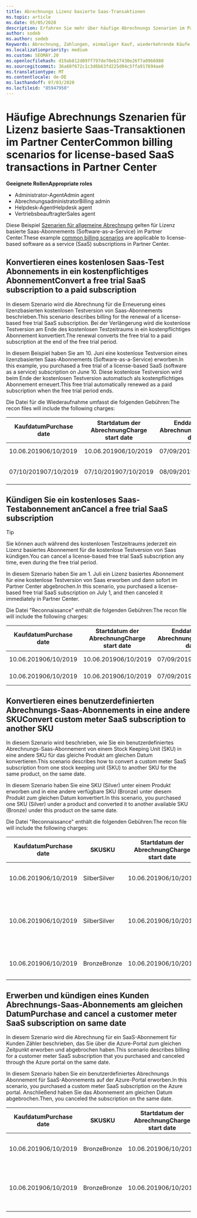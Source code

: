 ```yaml
---
title: Abrechnungs Lizenz basierte Saas-Transaktionen
ms.topic: article
ms.date: 05/05/2020
description: Erfahren Sie mehr über häufige Abrechnungs Szenarien im Partner Center für Lizenz basierte Saas-Transaktionen.
author: sodeb
ms.author: sodeb
Keywords: Abrechnung, Zahlungen, einmaliger Kauf, wiederkehrende Käufe, Abonnements, Arbeitsplätze
ms.localizationpriority: medium
ms.custom: SEOMAY.20
ms.openlocfilehash: d19ab812d09ff797de70eb27430e26f7a0966980
ms.sourcegitcommit: 36a60f672c1c3d6b63fd225d04c5ffa917694ae0
ms.translationtype: MT
ms.contentlocale: de-DE
ms.lasthandoff: 07/03/2020
ms.locfileid: "85947950"
---
```

# <a name="common-billing-scenarios-for-license-based-saas-transactions-in-partner-center"></a><span data-ttu-id="963e2-104">Häufige Abrechnungs Szenarien für Lizenz basierte Saas-Transaktionen im Partner Center</span><span class="sxs-lookup"><span data-stu-id="963e2-104">Common billing scenarios for license-based SaaS transactions in Partner Center</span></span>

<span data-ttu-id="963e2-105">**Geeignete Rollen**</span><span class="sxs-lookup"><span data-stu-id="963e2-105">**Appropriate roles**</span></span>

- <span data-ttu-id="963e2-106">Administrator-Agent</span><span class="sxs-lookup"><span data-stu-id="963e2-106">Admin agent</span></span>
- <span data-ttu-id="963e2-107">Abrechnungsadministrator</span><span class="sxs-lookup"><span data-stu-id="963e2-107">Billing admin</span></span>
- <span data-ttu-id="963e2-108">Helpdesk-Agent</span><span class="sxs-lookup"><span data-stu-id="963e2-108">Helpdesk agent</span></span>
- <span data-ttu-id="963e2-109">Vertriebsbeauftragter</span><span class="sxs-lookup"><span data-stu-id="963e2-109">Sales agent</span></span>


<span data-ttu-id="963e2-110">Diese Beispiel [Szenarien für allgemeine Abrechnung](common-billing-scenarios.md) gelten für Lizenz basierte Saas-Abonnements (Software-as-a-Service) im Partner Center.</span><span class="sxs-lookup"><span data-stu-id="963e2-110">These example [common billing scenarios](common-billing-scenarios.md) are applicable to license-based software as a service (SaaS) subscriptions in Partner Center.</span></span>

## <a name="convert-a-free-trial-saas-subscription-to-a-paid-subscription"></a><span data-ttu-id="963e2-111">Konvertieren eines kostenlosen Saas-Test Abonnements in ein kostenpflichtiges Abonnement</span><span class="sxs-lookup"><span data-stu-id="963e2-111">Convert a free trial SaaS subscription to a paid subscription</span></span>

<span data-ttu-id="963e2-112">In diesem Szenario wird die Abrechnung für die Erneuerung eines lizenzbasierten kostenlosen Testversion von Saas-Abonnements beschrieben.</span><span class="sxs-lookup"><span data-stu-id="963e2-112">This scenario describes billing for the renewal of a license-based free trial SaaS subscription.</span></span> <span data-ttu-id="963e2-113">Bei der Verlängerung wird die kostenlose Testversion am Ende des kostenlosen Testzeitraums in ein kostenpflichtiges Abonnement konvertiert.</span><span class="sxs-lookup"><span data-stu-id="963e2-113">The renewal converts the free trial to a paid subscription at the end of the free trial period.</span></span>

<span data-ttu-id="963e2-114">In diesem Beispiel haben Sie am 10. Juni eine kostenlose Testversion eines lizenzbasierten Saas-Abonnements (Software-as-a-Service) erworben.</span><span class="sxs-lookup"><span data-stu-id="963e2-114">In this example, you purchased a free trial of a license-based SaaS (software as a service) subscription on June 10.</span></span> <span data-ttu-id="963e2-115">Diese kostenlose Testversion wird beim Ende der kostenlosen Testversion automatisch als kostenpflichtiges Abonnement erneuert.</span><span class="sxs-lookup"><span data-stu-id="963e2-115">This free trial automatically renewed as a paid subscription when the free trial period ends.</span></span>

<span data-ttu-id="963e2-116">Die Datei für die Wiederaufnahme umfasst die folgenden Gebühren:</span><span class="sxs-lookup"><span data-stu-id="963e2-116">The recon files will include the following charges:</span></span>

| <span data-ttu-id="963e2-117">Kaufdatum</span><span class="sxs-lookup"><span data-stu-id="963e2-117">Purchase date</span></span> | <span data-ttu-id="963e2-118">Startdatum der Abrechnung</span><span class="sxs-lookup"><span data-stu-id="963e2-118">Charge start date</span></span> | <span data-ttu-id="963e2-119">Enddatum der Abrechnung</span><span class="sxs-lookup"><span data-stu-id="963e2-119">Charge end date</span></span> | <span data-ttu-id="963e2-120">Unit price</span><span class="sxs-lookup"><span data-stu-id="963e2-120">Unit price</span></span> | <span data-ttu-id="963e2-121">Einheiten Menge</span><span class="sxs-lookup"><span data-stu-id="963e2-121">Unit quantity</span></span> | <span data-ttu-id="963e2-122">Gesamtbetrag</span><span class="sxs-lookup"><span data-stu-id="963e2-122">Total amount</span></span> | <span data-ttu-id="963e2-123">Gebührenart</span><span class="sxs-lookup"><span data-stu-id="963e2-123">Charge type</span></span> | <span data-ttu-id="963e2-124">Abonnement Beschreibung</span><span class="sxs-lookup"><span data-stu-id="963e2-124">Subscription description</span></span> |
| ------------- | ----------------- | --------------- | ---------- | ------------- | ------------ | ----------- | ----------------- |
| <span data-ttu-id="963e2-125">10.06.2019</span><span class="sxs-lookup"><span data-stu-id="963e2-125">06/10/2019</span></span> | <span data-ttu-id="963e2-126">10.06.2019</span><span class="sxs-lookup"><span data-stu-id="963e2-126">06/10/2019</span></span> | <span data-ttu-id="963e2-127">07/09/2019</span><span class="sxs-lookup"><span data-stu-id="963e2-127">07/09/2019</span></span> | <span data-ttu-id="963e2-128">0 USD</span><span class="sxs-lookup"><span data-stu-id="963e2-128">$0</span></span> | <span data-ttu-id="963e2-129">1</span><span class="sxs-lookup"><span data-stu-id="963e2-129">1</span></span> | <span data-ttu-id="963e2-130">0 USD</span><span class="sxs-lookup"><span data-stu-id="963e2-130">$0</span></span> | <span data-ttu-id="963e2-131">Neu</span><span class="sxs-lookup"><span data-stu-id="963e2-131">New</span></span> | <span data-ttu-id="963e2-132">Kostenlose Testversion</span><span class="sxs-lookup"><span data-stu-id="963e2-132">Free trial</span></span> |
| <span data-ttu-id="963e2-133">07/10/2019</span><span class="sxs-lookup"><span data-stu-id="963e2-133">07/10/2019</span></span> | <span data-ttu-id="963e2-134">07/10/2019</span><span class="sxs-lookup"><span data-stu-id="963e2-134">07/10/2019</span></span> | <span data-ttu-id="963e2-135">08/09/2019</span><span class="sxs-lookup"><span data-stu-id="963e2-135">08/09/2019</span></span> | <span data-ttu-id="963e2-136">2 USD</span><span class="sxs-lookup"><span data-stu-id="963e2-136">$2</span></span> | <span data-ttu-id="963e2-137">1</span><span class="sxs-lookup"><span data-stu-id="963e2-137">1</span></span> | <span data-ttu-id="963e2-138">2 USD</span><span class="sxs-lookup"><span data-stu-id="963e2-138">$2</span></span> | <span data-ttu-id="963e2-139">Erneuern</span><span class="sxs-lookup"><span data-stu-id="963e2-139">Renew</span></span> | <span data-ttu-id="963e2-140">Kostenpflichtiges Abonnement</span><span class="sxs-lookup"><span data-stu-id="963e2-140">Paid subscription</span></span> |

## <a name="cancel-a-free-trial-saas-subscription"></a><span data-ttu-id="963e2-141">Kündigen Sie ein kostenloses Saas-Testabonnement an</span><span class="sxs-lookup"><span data-stu-id="963e2-141">Cancel a free trial SaaS subscription</span></span>

> [!TIP]
> <span data-ttu-id="963e2-142">Sie können auch während des kostenlosen Testzeitraums jederzeit ein Lizenz basiertes Abonnement für die kostenlose Testversion von Saas kündigen.</span><span class="sxs-lookup"><span data-stu-id="963e2-142">You can cancel a license-based free trial SaaS subscription any time, even during the free trial period.</span></span>

<span data-ttu-id="963e2-143">In diesem Szenario haben Sie am 1. Juli ein Lizenz basiertes Abonnement für eine kostenlose Testversion von Saas erworben und dann sofort im Partner Center abgebrochen.</span><span class="sxs-lookup"><span data-stu-id="963e2-143">In this scenario, you purchased a license-based free trial SaaS subscription on July 1, and then canceled it immediately in Partner Center.</span></span>

<span data-ttu-id="963e2-144">Die Datei "Reconnaissance" enthält die folgenden Gebühren:</span><span class="sxs-lookup"><span data-stu-id="963e2-144">The recon file will include the following charges:</span></span>

| <span data-ttu-id="963e2-145">Kaufdatum</span><span class="sxs-lookup"><span data-stu-id="963e2-145">Purchase date</span></span> | <span data-ttu-id="963e2-146">Startdatum der Abrechnung</span><span class="sxs-lookup"><span data-stu-id="963e2-146">Charge start date</span></span> | <span data-ttu-id="963e2-147">Enddatum der Abrechnung</span><span class="sxs-lookup"><span data-stu-id="963e2-147">Charge end date</span></span> | <span data-ttu-id="963e2-148">Unit price</span><span class="sxs-lookup"><span data-stu-id="963e2-148">Unit price</span></span> | <span data-ttu-id="963e2-149">Einheiten Menge</span><span class="sxs-lookup"><span data-stu-id="963e2-149">Unit quantity</span></span> | <span data-ttu-id="963e2-150">Gesamtbetrag</span><span class="sxs-lookup"><span data-stu-id="963e2-150">Total amount</span></span> | <span data-ttu-id="963e2-151">Gebührenart</span><span class="sxs-lookup"><span data-stu-id="963e2-151">Charge type</span></span> | <span data-ttu-id="963e2-152">Abonnement Beschreibung</span><span class="sxs-lookup"><span data-stu-id="963e2-152">Subscription description</span></span> |
| ------------- | ----------------- | --------------- | ---------- | ------------- | ------------ | ----------- | ----------------- |
| <span data-ttu-id="963e2-153">10.06.2019</span><span class="sxs-lookup"><span data-stu-id="963e2-153">06/10/2019</span></span> | <span data-ttu-id="963e2-154">10.06.2019</span><span class="sxs-lookup"><span data-stu-id="963e2-154">06/10/2019</span></span> | <span data-ttu-id="963e2-155">07/09/2019</span><span class="sxs-lookup"><span data-stu-id="963e2-155">07/09/2019</span></span> | <span data-ttu-id="963e2-156">0 USD</span><span class="sxs-lookup"><span data-stu-id="963e2-156">$0</span></span> | <span data-ttu-id="963e2-157">11</span><span class="sxs-lookup"><span data-stu-id="963e2-157">11</span></span> | <span data-ttu-id="963e2-158">0 USD</span><span class="sxs-lookup"><span data-stu-id="963e2-158">$0</span></span> | <span data-ttu-id="963e2-159">Neu</span><span class="sxs-lookup"><span data-stu-id="963e2-159">New</span></span> | <span data-ttu-id="963e2-160">Kostenlose Testversion</span><span class="sxs-lookup"><span data-stu-id="963e2-160">Free trial</span></span> |
| <span data-ttu-id="963e2-161">10.06.2019</span><span class="sxs-lookup"><span data-stu-id="963e2-161">06/10/2019</span></span> | <span data-ttu-id="963e2-162">10.06.2019</span><span class="sxs-lookup"><span data-stu-id="963e2-162">06/10/2019</span></span> | <span data-ttu-id="963e2-163">07/09/2019</span><span class="sxs-lookup"><span data-stu-id="963e2-163">07/09/2019</span></span> | <span data-ttu-id="963e2-164">0 USD</span><span class="sxs-lookup"><span data-stu-id="963e2-164">$0</span></span> | <span data-ttu-id="963e2-165">11</span><span class="sxs-lookup"><span data-stu-id="963e2-165">11</span></span> | <span data-ttu-id="963e2-166">0 USD</span><span class="sxs-lookup"><span data-stu-id="963e2-166">$0</span></span> | <span data-ttu-id="963e2-167">Abbrechen</span><span class="sxs-lookup"><span data-stu-id="963e2-167">Cancel</span></span> | <span data-ttu-id="963e2-168">Kostenlose Testversion</span><span class="sxs-lookup"><span data-stu-id="963e2-168">Free trial</span></span> |

## <a name="convert-custom-meter-saas-subscription-to-another-sku"></a><span data-ttu-id="963e2-169">Konvertieren eines benutzerdefinierten Abrechnungs-Saas-Abonnements in eine andere SKU</span><span class="sxs-lookup"><span data-stu-id="963e2-169">Convert custom meter SaaS subscription to another SKU</span></span>

<span data-ttu-id="963e2-170">In diesem Szenario wird beschrieben, wie Sie ein benutzerdefiniertes Abrechnungs-Saas-Abonnement von einem Stock Keeping Unit (SKU) in eine andere SKU für das gleiche Produkt am gleichen Datum konvertieren.</span><span class="sxs-lookup"><span data-stu-id="963e2-170">This scenario describes how to convert a custom meter SaaS subscription from one stock keeping unit (SKU) to another SKU for the same product, on the same date.</span></span>

<span data-ttu-id="963e2-171">In diesem Szenario haben Sie eine SKU (Silver) unter einem Produkt erworben und in eine andere verfügbare SKU (Bronze) unter diesem Produkt zum gleichen Datum konvertiert.</span><span class="sxs-lookup"><span data-stu-id="963e2-171">In this scenario, you purchased one SKU (Silver) under a product and converted it to another available SKU (Bronze) under this product on the same date.</span></span>

<span data-ttu-id="963e2-172">Die Datei "Reconnaissance" enthält die folgenden Gebühren:</span><span class="sxs-lookup"><span data-stu-id="963e2-172">The recon file will include the following charges:</span></span>

| <span data-ttu-id="963e2-173">Kaufdatum</span><span class="sxs-lookup"><span data-stu-id="963e2-173">Purchase date</span></span> | <span data-ttu-id="963e2-174">SKU</span><span class="sxs-lookup"><span data-stu-id="963e2-174">SKU</span></span> | <span data-ttu-id="963e2-175">Startdatum der Abrechnung</span><span class="sxs-lookup"><span data-stu-id="963e2-175">Charge start date</span></span> | <span data-ttu-id="963e2-176">Enddatum der Abrechnung</span><span class="sxs-lookup"><span data-stu-id="963e2-176">Charge end date</span></span> | <span data-ttu-id="963e2-177">Unit price</span><span class="sxs-lookup"><span data-stu-id="963e2-177">Unit price</span></span> | <span data-ttu-id="963e2-178">Einheiten Menge</span><span class="sxs-lookup"><span data-stu-id="963e2-178">Unit quantity</span></span> | <span data-ttu-id="963e2-179">Gesamtbetrag</span><span class="sxs-lookup"><span data-stu-id="963e2-179">Total amount</span></span> | <span data-ttu-id="963e2-180">Gebührenart</span><span class="sxs-lookup"><span data-stu-id="963e2-180">Charge type</span></span> | <span data-ttu-id="963e2-181">Abonnement Beschreibung</span><span class="sxs-lookup"><span data-stu-id="963e2-181">Subscription description</span></span> |
| ------------- | ----------------- | ----------------- | --------------- | ---------- | ------------- | ------------ | ----------- | ----------------- |
| <span data-ttu-id="963e2-182">10.06.2019</span><span class="sxs-lookup"><span data-stu-id="963e2-182">06/10/2019</span></span> | <span data-ttu-id="963e2-183">Silber</span><span class="sxs-lookup"><span data-stu-id="963e2-183">Silver</span></span> | <span data-ttu-id="963e2-184">10.06.2019</span><span class="sxs-lookup"><span data-stu-id="963e2-184">06/10/2019</span></span> | <span data-ttu-id="963e2-185">10.06.2019</span><span class="sxs-lookup"><span data-stu-id="963e2-185">06/10/2019</span></span> | <span data-ttu-id="963e2-186">20 USD</span><span class="sxs-lookup"><span data-stu-id="963e2-186">$20</span></span> | <span data-ttu-id="963e2-187">1</span><span class="sxs-lookup"><span data-stu-id="963e2-187">1</span></span> | <span data-ttu-id="963e2-188">20 USD</span><span class="sxs-lookup"><span data-stu-id="963e2-188">$20</span></span> | <span data-ttu-id="963e2-189">Neu</span><span class="sxs-lookup"><span data-stu-id="963e2-189">New</span></span> | <span data-ttu-id="963e2-190">Benutzerdefiniertes Abrechnungs Abonnement für Saas</span><span class="sxs-lookup"><span data-stu-id="963e2-190">Custom meter SaaS subscription</span></span> |
| <span data-ttu-id="963e2-191">10.06.2019</span><span class="sxs-lookup"><span data-stu-id="963e2-191">06/10/2019</span></span> | <span data-ttu-id="963e2-192">Silber</span><span class="sxs-lookup"><span data-stu-id="963e2-192">Silver</span></span> | <span data-ttu-id="963e2-193">10.06.2019</span><span class="sxs-lookup"><span data-stu-id="963e2-193">06/10/2019</span></span> | <span data-ttu-id="963e2-194">10.06.2019</span><span class="sxs-lookup"><span data-stu-id="963e2-194">06/10/2019</span></span> | <span data-ttu-id="963e2-195">20 USD</span><span class="sxs-lookup"><span data-stu-id="963e2-195">$20</span></span> | <span data-ttu-id="963e2-196">1</span><span class="sxs-lookup"><span data-stu-id="963e2-196">1</span></span> | <span data-ttu-id="963e2-197">-$20</span><span class="sxs-lookup"><span data-stu-id="963e2-197">-$20</span></span> | <span data-ttu-id="963e2-198">Convert</span><span class="sxs-lookup"><span data-stu-id="963e2-198">Convert</span></span> | <span data-ttu-id="963e2-199">Anteilsmäßig angeforderte Rechnung für benutzerdefiniertes Abrechnungs-Saas-Abonnement</span><span class="sxs-lookup"><span data-stu-id="963e2-199">Prorated rebill for custom meter SaaS subscription</span></span> |
| <span data-ttu-id="963e2-200">10.06.2019</span><span class="sxs-lookup"><span data-stu-id="963e2-200">06/10/2019</span></span> | <span data-ttu-id="963e2-201">Bronze</span><span class="sxs-lookup"><span data-stu-id="963e2-201">Bronze</span></span> | <span data-ttu-id="963e2-202">10.06.2019</span><span class="sxs-lookup"><span data-stu-id="963e2-202">06/10/2019</span></span> | <span data-ttu-id="963e2-203">10.06.2019</span><span class="sxs-lookup"><span data-stu-id="963e2-203">06/10/2019</span></span> | <span data-ttu-id="963e2-204">10 USD</span><span class="sxs-lookup"><span data-stu-id="963e2-204">$10</span></span> | <span data-ttu-id="963e2-205">1</span><span class="sxs-lookup"><span data-stu-id="963e2-205">1</span></span> | <span data-ttu-id="963e2-206">10 USD</span><span class="sxs-lookup"><span data-stu-id="963e2-206">$10</span></span> | <span data-ttu-id="963e2-207">Convert</span><span class="sxs-lookup"><span data-stu-id="963e2-207">Convert</span></span> | <span data-ttu-id="963e2-208">Benutzerdefiniertes Abrechnungs Abonnement für Saas</span><span class="sxs-lookup"><span data-stu-id="963e2-208">Custom meter SaaS subscription</span></span> |

## <a name="purchase-and-cancel-a-customer-meter-saas-subscription-on-same-date"></a><span data-ttu-id="963e2-209">Erwerben und kündigen eines Kunden Abrechnungs-Saas-Abonnements am gleichen Datum</span><span class="sxs-lookup"><span data-stu-id="963e2-209">Purchase and cancel a customer meter SaaS subscription on same date</span></span>

<span data-ttu-id="963e2-210">In diesem Szenario wird die Abrechnung für ein SaaS-Abonnement für Kunden Zähler beschrieben, das Sie über die Azure-Portal zum gleichen Zeitpunkt erworben und abgebrochen haben.</span><span class="sxs-lookup"><span data-stu-id="963e2-210">This scenario describes billing for a customer meter SaaS subscription that you purchased and canceled through the Azure portal on the same date.</span></span>

<span data-ttu-id="963e2-211">In diesem Szenario haben Sie ein benutzerdefiniertes Abrechnungs Abonnement für SaaS-Abonnements auf der Azure-Portal erworben.</span><span class="sxs-lookup"><span data-stu-id="963e2-211">In this scenario, you purchased a custom meter SaaS subscription on the Azure portal.</span></span> <span data-ttu-id="963e2-212">Anschließend haben Sie das Abonnement am gleichen Datum abgebrochen.</span><span class="sxs-lookup"><span data-stu-id="963e2-212">Then, you canceled the subscription on the same date.</span></span>

| <span data-ttu-id="963e2-213">Kaufdatum</span><span class="sxs-lookup"><span data-stu-id="963e2-213">Purchase date</span></span> | <span data-ttu-id="963e2-214">SKU</span><span class="sxs-lookup"><span data-stu-id="963e2-214">SKU</span></span> | <span data-ttu-id="963e2-215">Startdatum der Abrechnung</span><span class="sxs-lookup"><span data-stu-id="963e2-215">Charge start date</span></span> | <span data-ttu-id="963e2-216">Enddatum der Abrechnung</span><span class="sxs-lookup"><span data-stu-id="963e2-216">Charge end date</span></span> | <span data-ttu-id="963e2-217">Unit price</span><span class="sxs-lookup"><span data-stu-id="963e2-217">Unit price</span></span> | <span data-ttu-id="963e2-218">Einheiten Menge</span><span class="sxs-lookup"><span data-stu-id="963e2-218">Unit quantity</span></span> | <span data-ttu-id="963e2-219">Gesamtbetrag</span><span class="sxs-lookup"><span data-stu-id="963e2-219">Total amount</span></span> | <span data-ttu-id="963e2-220">Gebührenart</span><span class="sxs-lookup"><span data-stu-id="963e2-220">Charge type</span></span> | <span data-ttu-id="963e2-221">Abonnement Beschreibung</span><span class="sxs-lookup"><span data-stu-id="963e2-221">Subscription description</span></span> |
| ------------- | ------------- |----------------- | --------------- | ---------- | ------------- | ------------ | ----------- | ----------------- |
| <span data-ttu-id="963e2-222">10.06.2019</span><span class="sxs-lookup"><span data-stu-id="963e2-222">06/10/2019</span></span> | <span data-ttu-id="963e2-223">Bronze</span><span class="sxs-lookup"><span data-stu-id="963e2-223">Bronze</span></span> | <span data-ttu-id="963e2-224">10.06.2019</span><span class="sxs-lookup"><span data-stu-id="963e2-224">06/10/2019</span></span> | <span data-ttu-id="963e2-225">10.06.2019</span><span class="sxs-lookup"><span data-stu-id="963e2-225">06/10/2019</span></span> | <span data-ttu-id="963e2-226">10 USD</span><span class="sxs-lookup"><span data-stu-id="963e2-226">$10</span></span> | <span data-ttu-id="963e2-227">1</span><span class="sxs-lookup"><span data-stu-id="963e2-227">1</span></span> | <span data-ttu-id="963e2-228">10 USD</span><span class="sxs-lookup"><span data-stu-id="963e2-228">$10</span></span> | <span data-ttu-id="963e2-229">Neu</span><span class="sxs-lookup"><span data-stu-id="963e2-229">New</span></span> | <span data-ttu-id="963e2-230">Benutzerdefiniertes Abrechnungs Abonnement für Saas</span><span class="sxs-lookup"><span data-stu-id="963e2-230">Custom meter SaaS subscription</span></span> |
| <span data-ttu-id="963e2-231">10.06.2019</span><span class="sxs-lookup"><span data-stu-id="963e2-231">06/10/2019</span></span> | <span data-ttu-id="963e2-232">Bronze</span><span class="sxs-lookup"><span data-stu-id="963e2-232">Bronze</span></span> | <span data-ttu-id="963e2-233">10.06.2019</span><span class="sxs-lookup"><span data-stu-id="963e2-233">06/10/2019</span></span> | <span data-ttu-id="963e2-234">10.06.2019</span><span class="sxs-lookup"><span data-stu-id="963e2-234">06/10/2019</span></span> | <span data-ttu-id="963e2-235">10 USD</span><span class="sxs-lookup"><span data-stu-id="963e2-235">$10</span></span> | <span data-ttu-id="963e2-236">1</span><span class="sxs-lookup"><span data-stu-id="963e2-236">1</span></span> | <span data-ttu-id="963e2-237">-$10</span><span class="sxs-lookup"><span data-stu-id="963e2-237">-$10</span></span> | <span data-ttu-id="963e2-238">CancelImmediate</span><span class="sxs-lookup"><span data-stu-id="963e2-238">CancelImmediate</span></span> | <span data-ttu-id="963e2-239">Benutzerdefiniertes Abrechnungs Abonnement für Saas</span><span class="sxs-lookup"><span data-stu-id="963e2-239">Custom meter SaaS subscription</span></span> |
